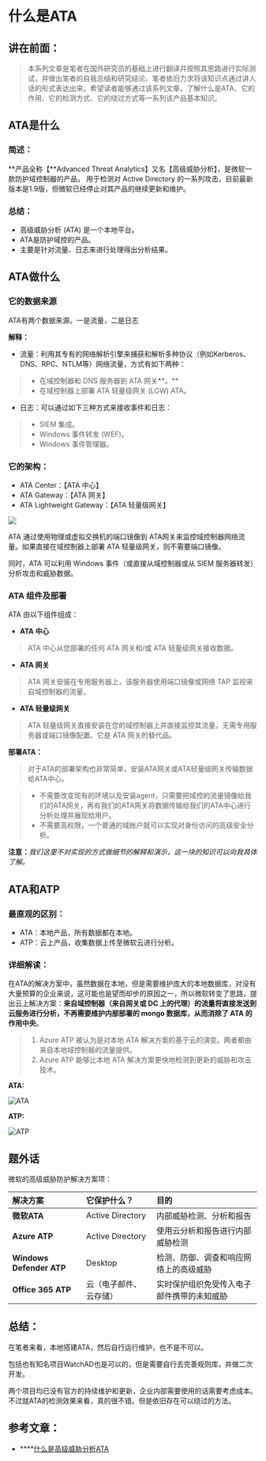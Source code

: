 # 什么是ATA

## 讲在前面：

> 本系列文章是笔者在国外研究员的基础上进行翻译并按照其思路进行实际测试，并做出笔者的自我总结和研究结论。笔者依旧力求将该知识点通过讲人话的形式表达出来，希望读者能够通过该系列文章，了解什么是ATA、它的作用、它的检测方式、它的绕过方式等一系列该产品基本知识。

## ATA是什么

### **简述：**

**产品全称【**Advanced Threat Analytics】又名【高级威胁分析】，是微软一款防护域控制器的产品， 用于检测对 Active Directory 的一系列攻击，目前最新版本是1.9版，但微软已经停止对其产品的继续更新和维护。

### **总结：**

* 高级威胁分析 \(ATA\) 是一个本地平台。
* ATA是防护域控的产品。
* 主要是针对流量、日志来进行处理得出分析结果。

## ATA做什么

### 它的数据来源

ATA有两个数据来源。一是流量，二是日志

**解释：**

* 流量：利用其专有的网络解析引擎来捕获和解析多种协议（例如Kerberos、DNS、RPC、NTLM等）网络流量，方式有如下两种：

> * 在域控制器和 DNS 服务器到 ATA 网关**。**
> * 在域控制器上部署 ATA 轻量级网关 \(LGW\) ATA。

* 日志：可以通过如下三种方式来接收事件和日志：

> * SIEM 集成。
> * Windows 事件转发 \(WEF\)。
> * Windows 事件管理器。

### **它**的架构：

* ATA Center：【ATA 中心】
* ATA Gateway：【ATA 网关】
* ATA Lightweight Gateway：【ATA 轻量级网关】

![](../.gitbook/assets/image.png)

ATA 通过使用物理或虚拟交换机的端口镜像到 ATA网关来监控域控制器网络流量。如果直接在域控制器上部署 ATA 轻量级网关，则不需要端口镜像。

同时，ATA 可以利用 Windows 事件（或直接从域控制器或从 SIEM 服务器转发）分析攻击和威胁数据。

### ATA 组件及部署 <a id="ata-components"></a>

ATA 由以下组件组成：

* **ATA 中心**

> ATA 中心从您部署的任何 ATA 网关和/或 ATA 轻量级网关接收数据。

* **ATA 网关**

> ATA 网关安装在专用服务器上，该服务器使用端口镜像或网络 TAP 监视来自域控制器的流量。

* **ATA 轻量级网关**

> ATA 轻量级网关直接安装在您的域控制器上并直接监控其流量，无需专用服务器或端口镜像配置。它是 ATA 网关的替代品。

**部署ATA：**

> 对于ATA的部署架构也非常简单，安装ATA网关或ATA轻量级网关传输数据给ATA中心。

> * 不需要改变现有的环境以及安装agent，只需要把域控的流量镜像给我们的ATA网关，再有我们的ATA网关将数据传输给我们的ATA中心进行分析处理并展现给用户。
> * 不需要高权限，一个普通的域帐户就可以实现对身份访问的高级安全分析。

**注意：**_我们这里不对实现的方式做细节的解释和演示，这一块的知识可以向我具体了解。_

## ATA和ATP

### 最直观的区别：

* ATA：本地产品，所有数据都在本地。
* ATP：云上产品，收集数据上传至微软云进行分析。

### 详细解读：

在ATA的解决方案中，虽然数据在本地，但是需要维护庞大的本地数据库，对没有大量预算的企业来说，这可能也是望而却步的原因之一，所以微软转变了思路，提出云上解决方案：**来自域控制器（来自网关或 DC 上的代理）的流量将直接发送到云服务进行分析，不再需要维护内部部署的 mongo 数据库，从而消除了 ATA 的作用中央**。

> 1. Azure ATP 被认为是对本地 ATA 解决方案的基于云的演变。两者都由来自本地域控制器的流量提供。
> 2. Azure ATP 能够比本地 ATA 解决方案更快地检测到更新的威胁和攻击技术。

**ATA:**

![ATA](../.gitbook/assets/image%20%282%29.png)

**ATP:**

![ATP](../.gitbook/assets/image%20%283%29.png)

## 题外话

微软的高级威胁防护解决方案项：

| **解决方案**  | **它保护什么？** | **目的**  |
| :--- | :--- | :--- |
| **微软ATA**  | Active Directory | 内部威胁检测、分析和报告  |
|  **Azure ATP**  | Active Directory | 使用云分析和报告进行内部威胁检测  |
| **Windows Defender ATP**  | Desktop | 检测、防御、调查和响应网络上的高级威胁  |
| **Office 365 ATP**  | 云（电子邮件、云存储） | 实时保护组织免受传入电子邮件携带的未知威胁  |

## 总结：

在笔者来看，本地搭建ATA，然后自行运行维护，也不是不可以。

包括也有知名项目WatchAD也是可以的，但是需要自行去完善规则库，并做二次开发。

两个项目均已没有官方的持续维护和更新，企业内部需要使用的话需要考虑成本。不过就ATA的检测效果来看，真的很不错。但是依旧存在可以绕过的方法。

## 参考文章：

* \*\*\*\*[什么是高级威胁分析ATA](https://docs.microsoft.com/en-us/advanced-threat-analytics/what-is-ata)



